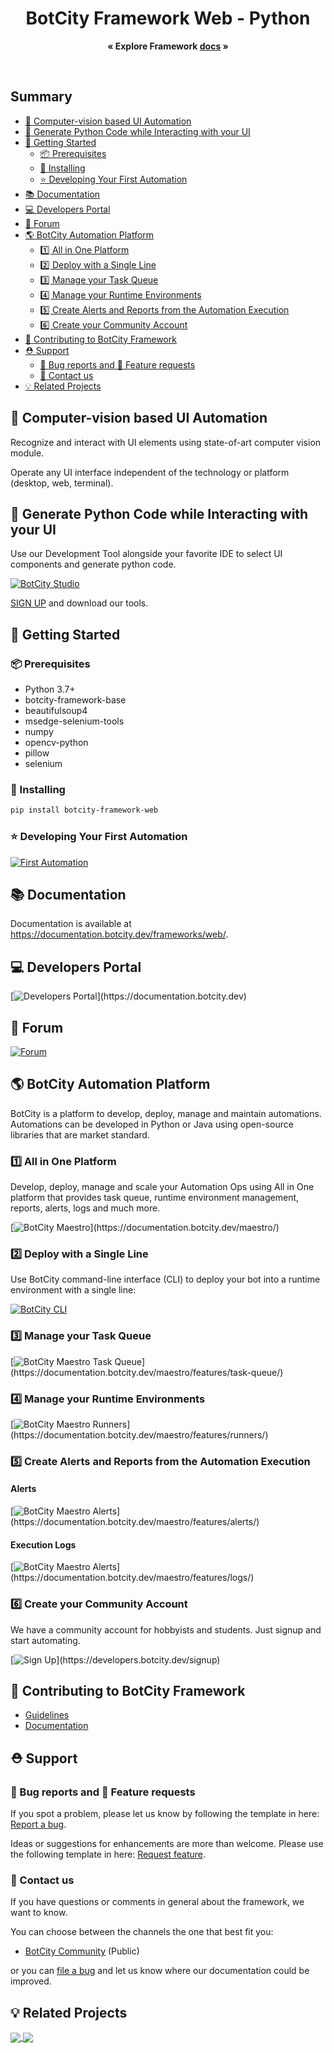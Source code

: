 <p align="center">
  <h1 align="center">BotCity Framework Web - Python</h1>

  <p align="center">
    <strong>« Explore Framework <a href="https://documentation.botcity.dev/frameworks/web/">docs</a> »</strong>
  </p>
</p>

<br>

## Summary  <!-- omit in toc -->

- [🤖 Computer-vision based UI Automation](#-computer-vision-based-ui-automation)
- [🐍 Generate Python Code while Interacting with your UI](#-generate-python-code-while-interacting-with-your-ui)
- [🚀 Getting Started](#-getting-started)
  - [📦 Prerequisites](#-prerequisites)
  - [💫 Installing](#-installing)
  - [⭐ Developing Your First Automation](#-developing-your-first-automation)
- [📚 Documentation](#-documentation)
- [💻 Developers Portal](#-developers-portal)
- [💬 Forum](#-forum)
- [🌎 BotCity Automation Platform](#-botcity-automation-platform)
  - [1️⃣  All in One Platform](#1️⃣--all-in-one-platform)
  - [2️⃣  Deploy with a Single Line](#2️⃣--deploy-with-a-single-line)
  - [3️⃣  Manage your Task Queue](#3️⃣--manage-your-task-queue)
  - [4️⃣  Manage your Runtime Environments](#4️⃣--manage-your-runtime-environments)
  - [5️⃣  Create Alerts and Reports from the Automation Execution](#5️⃣--create-alerts-and-reports-from-the-automation-execution)
  - [6️⃣  Create your Community Account](#6️⃣--create-your-community-account)
- [🤝 Contributing to BotCity Framework](#-contributing-to-botcity-framework)
- [⛑ Support](#-support)
  - [🐛 Bug reports and 💎 Feature requests](#-bug-reports-and--feature-requests)
  - [📢 Contact us](#-contact-us)
- [💡 Related Projects](#-related-projects)


## 🤖 Computer-vision based UI Automation

Recognize and interact with UI elements using state-of-art computer vision module.

Operate any UI interface independent of the technology or platform (desktop, web, terminal).

## 🐍 Generate Python Code while Interacting with your UI

Use our Development Tool alongside your favorite IDE to select UI components and generate python code.

[![BotCity Studio](https://files.botcity.dev/github/readme/studio/studio.gif)](https://documentation.botcity.dev/studio/)

[SIGN UP](https://developers.botcity.dev/signup) and download our tools.


## 🚀 Getting Started

### 📦 Prerequisites
* Python 3.7+
* botcity-framework-base
* beautifulsoup4
* msedge-selenium-tools
* numpy
* opencv-python
* pillow
* selenium

### 💫 Installing

```bash
pip install botcity-framework-web
```

### ⭐ Developing Your First Automation

[![First Automation](https://files.botcity.dev/github/readme/python-web/firstbot.png)](https://documentation.botcity.dev/tutorials/python-automations/web/)

## 📚 Documentation

Documentation is available at https://documentation.botcity.dev/frameworks/web/.

## 💻 Developers Portal

[![Developers Portal](https://files.botcity.dev/github/readme/portal.png?)](https://documentation.botcity.dev)

## 💬 Forum

[![Forum](https://files.botcity.dev/github/readme/forum.png)](https://community.botcity.dev/)

## 🌎 BotCity Automation Platform
BotCity is a platform to develop, deploy, manage and maintain automations. Automations can be developed in Python or Java using open-source libraries that are market standard.

### 1️⃣  All in One Platform
Develop, deploy, manage and scale your Automation Ops using All in One platform that provides task queue, runtime environment management, reports, alerts, logs and much more.

[![BotCity Maestro](https://files.botcity.dev/github/readme/maestro/maestro.png?)](https://documentation.botcity.dev/maestro/)

### 2️⃣  Deploy with a Single Line

Use BotCity command-line interface (CLI) to deploy your bot into a runtime environment with a single line:

[![BotCity CLI](https://files.botcity.dev/github/readme/cli/botcli.gif)](https://documentation.botcity.dev/cli/)

### 3️⃣  Manage your Task Queue

[![BotCity Maestro Task Queue](https://files.botcity.dev/github/readme/maestro/tasks.png?)](https://documentation.botcity.dev/maestro/features/task-queue/)

### 4️⃣  Manage your Runtime Environments

[![BotCity Maestro Runners](https://files.botcity.dev/github/readme/maestro/machines.png?)](https://documentation.botcity.dev/maestro/features/runners/)

### 5️⃣  Create Alerts and Reports from the Automation Execution

#### Alerts
[![BotCity Maestro Alerts](https://files.botcity.dev/github/readme/maestro/alerts.png?)](https://documentation.botcity.dev/maestro/features/alerts/)

#### Execution Logs
[![BotCity Maestro Alerts](https://files.botcity.dev/github/readme/maestro/logs.png?)](https://documentation.botcity.dev/maestro/features/logs/)

### 6️⃣  Create your Community Account

We have a community account for hobbyists and students. Just signup and start automating.

[![Sign Up](https://files.botcity.dev/github/readme/signup.png?)](https://developers.botcity.dev/signup)


## 🤝 Contributing to BotCity Framework

- [Guidelines](https://github.com/botcity-dev/botcity-framework-web-python/blob/main/.github/CONTRIBUTING.md)
- [Documentation](https://documentation.botcity.dev/frameworks/web/)

## ⛑ Support

### 🐛 Bug reports and 💎 Feature requests

If you spot a problem, please let us know by following the template in
here: [Report a bug](https://github.com/botcity-dev/botcity-framework-web-python/issues/new?template=bug-report.md).

Ideas or suggestions for enhancements are more than welcome. Please use the following
template in here: [Request feature](https://github.com/botcity-dev/botcity-framework-web-python/issues/new?template=feature-request.md&labels=request).

### 📢 Contact us

If you have questions or comments in general about the framework, we want to know.

You can choose between the channels the one that best fit you:

- [BotCity Community](<https://community.botcity.dev>) (Public)

or you can [file a bug](https://github.com/botcity-dev/botcity-framework-web-python/issues/new?template=bug-report.md) and let us know where our documentation could be improved.

## 💡 Related Projects

<a href="https://github.com/botcity-dev/botcity-framework-core-python">
  <img align="center" src="https://github-readme-stats.vercel.app/api/pin/?username=botcity-dev&repo=botcity-framework-core-python" />
</a>
<a href="https://github.com/botcity-dev/botcity-maestro-sdk-python">
  <img align="center" src="https://github-readme-stats.vercel.app/api/pin/?username=botcity-dev&repo=botcity-maestro-sdk-python" />
</a>
